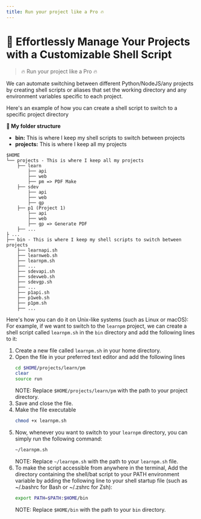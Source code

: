 ```yaml
---
title: Run your project like a Pro 🔥
---
```


# 🚀 Effortlessly Manage Your Projects with a Customizable Shell Script 
> 🔥 Run your project like a Pro 🔥

We can automate switching between different Python/NodeJS/any projects by creating shell scripts or aliases that set the working directory and any environment variables specific to each project.

Here's an example of how you can create a shell script to switch to a specific project directory

**🚀 My folder structure**
- **bin:** This is where I keep my shell scripts to switch between projects
- **projects:** This is where I keep all my projects

```
$HOME
└── projects - This is where I keep all my projects
    ├── learn
        ├── api
        ├── web
        ├── pm => PDF Make
    ├── sdev
        ├── api
        ├── web
        ├── gp
    ├── p1 (Project 1)
        ├── api
        ├── web
        ├── gp => Generate PDF
    ├── ...
├ ...
├── bin - This is where I keep my shell scripts to switch between projects
    ├── learnapi.sh
    ├── learnweb.sh
    ├── learnpm.sh
    ├── ...
    ├── sdevapi.sh
    ├── sdevweb.sh
    ├── sdevgp.sh
    ├── ...
    ├── p1api.sh
    ├── p1web.sh
    ├── p1pm.sh
    ├── ...
```

Here's how you can do it on Unix-like systems (such as Linux or macOS):
For example, if we want to switch to the `learnpm` project, we can create a shell script called `learnpm.sh` in the `bin` directory and add the following lines to it:

1. Create a new file called `learnpm.sh` in your home directory.
2. Open the file in your preferred text editor and add the following lines
    ```sh
    cd $HOME/projects/learn/pm
    clear
    source run
   ```
    NOTE: Replace `$HOME/projects/learn/pm` with the path to your project directory.
3. Save and close the file.
4. Make the file executable
    ```sh
    chmod +x learnpm.sh
    ```
5. Now, whenever you want to switch to your `learnpm` directory, you can simply run the following command:
    ```sh
    ~/learnpm.sh
    ```
    NOTE: Replace `~/learnpm.sh` with the path to your `learnpm.sh` file.
6. To make the script accessible from anywhere in the terminal, Add the directory containing the shell/bat script to your PATH environment variable by adding the following line to your shell startup file (such as ~/.bashrc for Bash or ~/.zshrc for Zsh):
    ```sh
    export PATH=$PATH:$HOME/bin
    ```
    NOTE: Replace `$HOME/bin` with the path to your `bin` directory.
